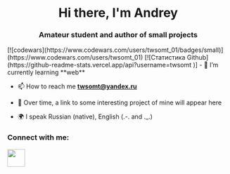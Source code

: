 <h1 align="center">Hi there, I'm Andrey </h1>
<h3 align="center">Amateur student and author of small projects</h3>
[![codewars](https://www.codewars.com/users/twsomt_01/badges/small)](https://www.codewars.com/users/twsomt_01)
[![Статистика Github] (https://github-readme-stats.vercel.app/api?username=twsomt )]
- 🌱 I’m currently learning **web**

- 📫 How to reach me **twsomt@yandex.ru**

- 📄 Over time, a link to some interesting project of mine will appear here

- 🌍 I speak Russian (native), English (.-. and ._.)

### Connect with me:
<p align="left">
<a href="https://t.me/twsomt">
<img src="https://www.svgrepo.com/show/354443/telegram.svg" width="40" height="40"
</a>
</p>
